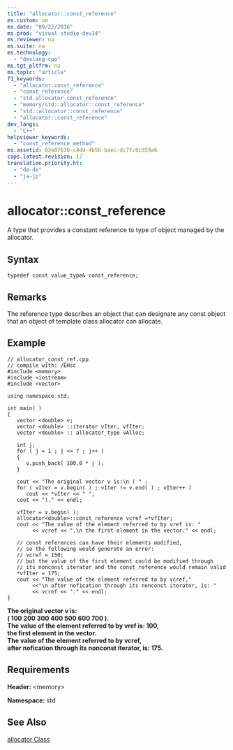 ```yaml
---
title: "allocator::const_reference"
ms.custom: na
ms.date: "09/22/2016"
ms.prod: "visual-studio-dev14"
ms.reviewer: na
ms.suite: na
ms.technology: 
  - "devlang-cpp"
ms.tgt_pltfrm: na
ms.topic: "article"
f1_keywords: 
  - "allocator.const_reference"
  - "const_reference"
  - "std.allocator.const_reference"
  - "memory/std::allocator::const_reference"
  - "std::allocator::const_reference"
  - "allocator::const_reference"
dev_langs: 
  - "C++"
helpviewer_keywords: 
  - "const_reference method"
ms.assetid: 03a87636-c4dd-4b56-baec-dc7fc0c359a6
caps.latest.revision: 17
translation.priority.ht: 
  - "de-de"
  - "ja-jp"
---
```

# allocator::const_reference
A type that provides a constant reference to type of object managed by the allocator.  
  
## Syntax  
  
```  
typedef const value_type& const_reference;  
```  
  
## Remarks  
 The reference type describes an object that can designate any const object that an object of template class allocator can allocate.  
  
## Example  
  
```  
// allocator_const_ref.cpp  
// compile with: /EHsc  
#include <memory>  
#include <iostream>  
#include <vector>  
  
using namespace std;  
  
int main( )   
{  
   vector <double> v;  
   vector <double> ::iterator vIter, vfIter;  
   vector <double> :: allocator_type vAlloc;  
  
   int j;  
   for ( j = 1 ; j <= 7 ; j++ )  
   {  
      v.push_back( 100.0 * j );  
   }  
  
   cout << "The original vector v is:\n ( " ;  
   for ( vIter = v.begin( ) ; vIter != v.end( ) ; vIter++ )  
      cout << *vIter << " ";  
   cout << ")." << endl;  
  
   vfIter = v.begin( );  
   allocator<double>::const_reference vcref =*vfIter;  
   cout << "The value of the element referred to by vref is: "  
        << vcref << ",\n the first element in the vector." << endl;  
  
   // const references can have their elements modified,  
   // so the following would generate an error:  
   // vcref = 150;  
   // but the value of the first element could be modified through  
   // its nonconst iterator and the const reference would remain valid  
   *vfIter = 175;  
   cout << "The value of the element referred to by vcref,"  
        <<"\n after nofication through its nonconst iterator, is: "  
        << vcref << "." << endl;  
}  
```  
  
 **The original vector v is:**  
 **( 100 200 300 400 500 600 700 ).**  
**The value of the element referred to by vref is: 100,**  
 **the first element in the vector.**  
**The value of the element referred to by vcref,**  
 **after nofication through its nonconst iterator, is: 175.**   
## Requirements  
 **Header:** \<memory>  
  
 **Namespace:** std  
  
## See Also  
 [allocator Class](../vs140/allocator-class.md)